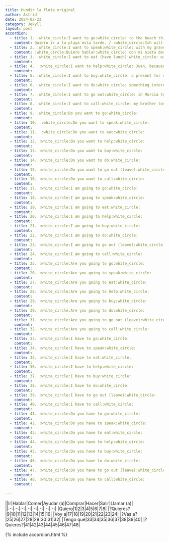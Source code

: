 ```yaml
---
title: Hundir la flota original
author: Astrid
date: 2024-02-23
category: Jekyll
layout: post
accordion: 
  - title: 1. :white_circle:I want to go:white_circle: to the beach this afternoon.
    content: Quiero ir a la playa esta tarde. / :white_circle:Ich will:white_circle: heute Nachmittag zum Strand gehen.
  - title: 2. :white_circle:I want to speak:white_circle: with my granddaughter after the class. / :white_circle:Ich will:white_circle: nach dem Unterricht mit meiner Enkeltochter sprechen.
    content: :white_circle:Quiero hablar:white_circle: con mi nieta despues de la clase.
  - title: 3. :white_circle:I want to eat (have lunch):white_circle: with you on Sunday.
    content: 
  - title: 4.  :white_circle:I want to help:white_circle: Juan, because he is ill.
    content: 
  - title: 5. :white_circle:I want to buy:white_circle: a present for my friend.
    content: 
  - title: 6. :white_circle:I want to do:white_circle: something interessting for my birthday.
    content: 
  - title: 7. :white_circle:I want to go out:white_circle: in Murcia today.
    content: 
  - title: 8. :white_circle:I want to call:white_circle: my brother tomorrow.
    content: 
  - title: 9. :white_circle:Do you want to go:white_circle:
    content: 
  - title: 10.  :white_circle:Do you want to speak:white_circle:
    content: 
  - title: 11.  :white_circle:Do you want to eat:white_circle:
    content: 
  - title: 12. :white_circle:Do you want to help:white_circle:
    content: 
  - title: 13. :white_circle:Do you want to buy:white_circle:
    content: 
  - title: 14. :white_circle:Do you want to do:white_circle:
    content: 
  - title: 15. :white_circle:Do you want to go out (leave):white_circle:
    content: 
  - title: 16. :white_circle:Do you want to call:white_circle:
    content: 
  - title: 17. :white_circle:I am going to go:white_circle:
    content: 
  - title: 18. :white_circle:I am going to speak:white_circle:
    content: 
  - title: 19. :white_circle:I am going to eat:white_circle:
    content: 
  - title: 20. :white_circle:I am going to help:white_circle:
    content: 
  - title: 21. :white_circle:I am going to buy:white_circle:
    content: 
  - title: 22. :white_circle:I am going to do:white_circle:
    content: 
  - title: 23. :white_circle:I am going to go out (leave):white_circle:
    content: 
  - title: 24. :white_circle:I am going to call:white_circle:
    content: 
  - title: 25. :white_circle:Are you going to go:white_circle:
    content: 
  - title: 26. :white_circle:Are you going to speak:white_circle:
    content: 
  - title: 27. :white_circle:Are you going to eat:white_circle:
    content: 
  - title: 28. :white_circle:Are you going to help:white_circle:
    content: 
  - title: 29. :white_circle:Are you going to buy:white_circle:
    content: 
  - title: 30. :white_circle:Are you going to do:white_circle:
    content: 
  - title: 31. :white_circle:Are you going to go out (leave):white_circle:
    content: 
  - title: 32. :white_circle:Are you going to call:white_circle:
    content: 
  - title: 33. :white_circle:I have to go:white_circle:
    content: 
  - title: 34. :white_circle:I have to speak:white_circle:
    content: 
  - title: 35. :white_circle:I have to eat:white_circle:
    content: 
  - title: 36. :white_circle:I have to help:white_circle:
    content: 
  - title: 37. :white_circle:I have to buy:white_circle:
    content: 
  - title: 38. :white_circle:I have to do:white_circle:
    content: 
  - title: 39. :white_circle:I have to go out (leave):white_circle:
    content: 
  - title: 40. :white_circle:I have to call:white_circle:
    content: 
  - title: 41. :white_circle:Do you have to go:white_circle:
    content: 
  - title: 42. :white_circle:Do you have to speak:white_circle:
    content: 
  - title: 43. :white_circle:Do you have to eat:white_circle:
    content: 
  - title: 44. :white_circle:Do you have to help:white_circle:
    content: 
  - title: 45. :white_circle:Do you have to buy:white_circle:
    content: 
  - title: 46. :white_circle:Do you have to do:white_circle:
    content: 
  - title: 47. :white_circle:Do you have to go out (leave):white_circle:
    content: 
  - title: 48. :white_circle:Do you have to call:white_circle:
    content: 
 
---
```


||Ir|Hablar|Comer|Ayudar (a)|Comprar|Hacer|Salir|Llamar (a)|
||:-:|:-:|:-:|:-:|:-:|:-:|:-:|:-:|
|Quiero|1|2|3|4|5|6|7|8|
|?Quieres?|9|10|11|12|13|14|15|16|
|Voy a|17|18|19|20|21|22|23|24|
|?Vas a?|25|26|27|28|29|30|31|32|
|Tengo que|33|34|35|36|37|38|39|40|
|?Quieres?|41|42|43|44|45|46|47|48|


{% include accordion.html %}


